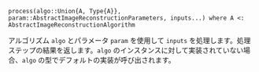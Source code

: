 ```
process(algo::Union{A, Type{A}}, param::AbstractImageReconstructionParameters, inputs...) where A <: AbstractImageReconstructionAlgorithm
```

アルゴリズム `algo` とパラメータ `param` を使用して `inputs` を処理します。処理ステップの結果を返します。`algo` のインスタンスに対して実装されていない場合、`algo` の型でデフォルトの実装が呼び出されます。
